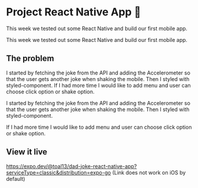 # Project React Native App 📱
This week we tested out some React Native and build our first mobile app.

This week we tested out some React Native and build our first mobile app.

## The problem
I started by fetching the joke from the API and adding the Accelerometer so that the user gets another joke when shaking the mobile. Then I styled with styled-component.
If I had more time I would like to add menu and user can choose click option or shake option.  

I started by fetching the joke from the API and adding the Accelerometer so that the user gets another joke when shaking the mobile. Then I styled with styled-component.

If I had more time I would like to add menu and user can choose click option or shake option.  

## View it live

https://expo.dev/@toal13/dad-joke-react-native-app?serviceType=classic&distribution=expo-go
(Link does not work on iOS by default)
